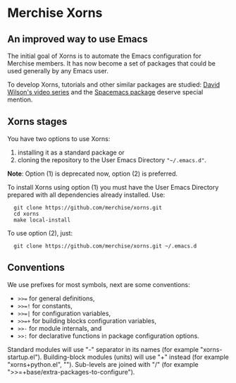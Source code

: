 # Merchise Xorns

## An improved way to use Emacs

The initial goal of Xorns is to automate the Emacs configuration for Merchise
members.  It has now become a set of packages that could be used generally by
any Emacs user.

To develop Xorns, tutorials and other similar packages are studied: [David
Wilson's video series](https://www.youtube.com/@SystemCrafters) and the
[Spacemacs package](https://github.com/syl20bnr/spacemacs) deserve special
mention.


## Xorns stages

You have two options to use Xorns:

  1. installing it as a standard package or
  2. cloning the repository to the User Emacs Directory `"~/.emacs.d"`.

**Note**: Option (1) is deprecated now, option (2) is preferred.

To install Xorns using option (1) you must have the User Emacs Directory
prepared with all dependencies already installed.  Use:

```shell
  git clone https://github.com/merchise/xorns.git
  cd xorns
  make local-install
```

To use option (2), just:

```shell
  git clone https://github.com/merchise/xorns.git ~/.emacs.d
```


## Conventions

We use prefixes for most symbols, next are some conventions:

- `>>=` for general definitions,
- `>>=!` for constants,
- `>>=|` for configuration variables,
- `>>=+` for building blocks configuration variables,
- `>>-` for module internals, and
- `>>:` for declarative functions in package configuration options.

Standard modules will use "-" separator in its names (for example
"xorns-startup.el").  Building-block modules (units) will use "+" instead (for
example "xorns+python.el", "").  Sub-levels are joined with "/" (for example
">>=+base/extra-packages-to-configure").
